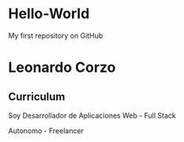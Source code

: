 # Hello-World
My first repository on GitHub
<h1>Leonardo Corzo</h1>
<h2>Curriculum</h2>
<p>Soy Desarrollador de Aplicaciones Web - Full Stack</p>
<p>Autonomo - Freelancer</p>
